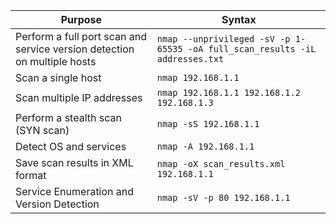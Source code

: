 | Purpose                                        | Syntax                                                             |
|------------------------------------------------|--------------------------------------------------------------------|
| Perform a full port scan and service version detection on multiple hosts | `nmap --unprivileged -sV -p 1-65535 -oA full_scan_results -iL addresses.txt` |
| Scan a single host                             | `nmap 192.168.1.1`                                                 |
| Scan multiple IP addresses                     | `nmap 192.168.1.1 192.168.1.2 192.168.1.3`                         |
| Perform a stealth scan (SYN scan)              | `nmap -sS 192.168.1.1`                                             |
| Detect OS and services                         | `nmap -A 192.168.1.1`                                              |
| Save scan results in XML format                | `nmap -oX scan_results.xml 192.168.1.1`                            |
| Service Enumeration and Version Detection                | `nmap -sV -p 80 192.168.1.1`                            |
